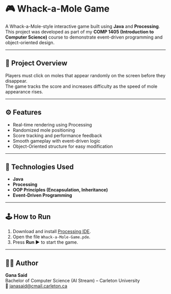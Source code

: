 # 🎮 Whack-a-Mole Game

A Whack-a-Mole-style interactive game built using **Java** and **Processing**.  
This project was developed as part of my **COMP 1405 (Introduction to Computer Science)** course to demonstrate event-driven programming and object-oriented design.

---

## 🧠 Project Overview
Players must click on moles that appear randomly on the screen before they disappear.  
The game tracks the score and increases difficulty as the speed of mole appearance rises.

---

## ⚙️ Features
- Real-time rendering using Processing
- Randomized mole positioning
- Score tracking and performance feedback
- Smooth gameplay with event-driven logic
- Object-Oriented structure for easy modification

---

## 🧩 Technologies Used
- **Java**
- **Processing**
- **OOP Principles (Encapsulation, Inheritance)**
- **Event-Driven Programming**

---

## 🕹️ How to Run
1. Download and install [Processing IDE](https://processing.org/download).
2. Open the file `Whack-a-Mole-Game.pde`.
3. Press **Run ▶** to start the game.

---

## 👩‍💻 Author
**Gana Said**  
Bachelor of Computer Science (AI Stream) – Carleton University  
📧 [janasaid@cmail.carleton.ca](mailto:janasaid@cmail.carleton.ca)
